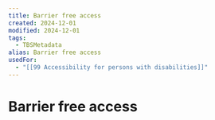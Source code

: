 ```yaml
---
title: Barrier free access
created: 2024-12-01
modified: 2024-12-01
tags:
  - TBSMetadata
alias: Barrier free access
usedFor:
  - "[[99 Accessibility for persons with disabilities]]"
---
```

# Barrier free access

